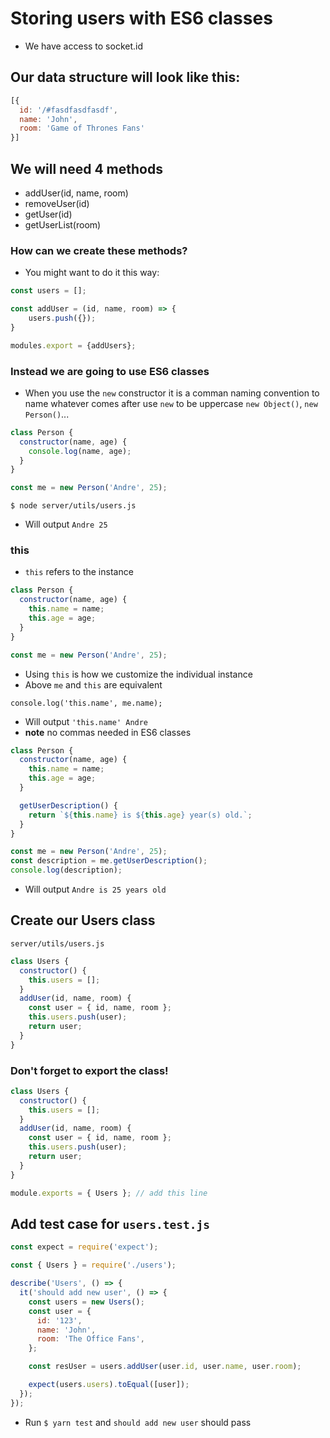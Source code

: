 # Storing users with ES6 classes 
* We have access to socket.id

## Our data structure will look like this:
```js
[{
  id: '/#fasdfasdfasdf',
  name: 'John',
  room: 'Game of Thrones Fans'
}]
```

## We will need 4 methods
* addUser(id, name, room)
* removeUser(id)
* getUser(id)
* getUserList(room)

### How can we create these methods?
* You might want to do it this way:

```js
const users = [];

const addUser = (id, name, room) => {
    users.push({});
}

modules.export = {addUsers};
```

### Instead we are going to use ES6 classes
* When you use the `new` constructor it is a comman naming convention to name whatever comes after use `new` to be uppercase `new Object()`, `new Person()`...

```js
class Person {
  constructor(name, age) {
    console.log(name, age);
  }
}

const me = new Person('Andre', 25);
```

`$ node server/utils/users.js`

* Will output `Andre 25`

### this
* `this` refers to the instance

```js
class Person {
  constructor(name, age) {
    this.name = name;
    this.age = age;
  }
}

const me = new Person('Andre', 25);
```

* Using `this` is how we customize the individual instance
* Above `me` and `this` are equivalent

`console.log('this.name', me.name);`

* Will output `'this.name' Andre`
* **note** no commas needed in ES6 classes

```js
class Person {
  constructor(name, age) {
    this.name = name;
    this.age = age;
  }

  getUserDescription() {
    return `${this.name} is ${this.age} year(s) old.`;
  }
}

const me = new Person('Andre', 25);
const description = me.getUserDescription();
console.log(description);
```

* Will output `Andre is 25 years old`

## Create our Users class
`server/utils/users.js`

```js
class Users {
  constructor() {
    this.users = [];
  }
  addUser(id, name, room) {
    const user = { id, name, room };
    this.users.push(user);
    return user;
  }
}
```

### Don't forget to export the class!
```js
class Users {
  constructor() {
    this.users = [];
  }
  addUser(id, name, room) {
    const user = { id, name, room };
    this.users.push(user);
    return user;
  }
}

module.exports = { Users }; // add this line
```

## Add test case for `users.test.js`
```js
const expect = require('expect');

const { Users } = require('./users');

describe('Users', () => {
  it('should add new user', () => {
    const users = new Users();
    const user = {
      id: '123',
      name: 'John',
      room: 'The Office Fans',
    };

    const resUser = users.addUser(user.id, user.name, user.room);

    expect(users.users).toEqual([user]);
  });
});
```

* Run `$ yarn test` and `should add new user` should pass
